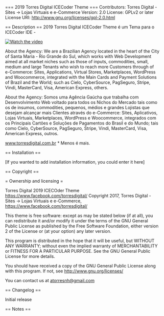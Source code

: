=== 2019 Torres Digital ICECoder Theme ===
Contributors: Torres Digital -Sites → Lojas Virtuais e e-Commerce
Version: 2.0
License: GPLv2 or later
License URI: http://www.gnu.org/licenses/gpl-2.0.html

== Description ==
2019 Torres Digital ICECoder Theme é um Tema para o ICECoder IDE -

[![Watch the video](http://www.torresdigital.tk/ide/icecoder.png)](https://www.facebook.com/torresdigital/videos/359915814721048/)

About the Agency: We are a Brazilian Agency located in the heart of the City of Santa Maria - Rio Grande do Sul, which works with Web Development aimed at all market niches such as those of inputs, commodities, small, medium and large Tenants who wish to reach more Customers through of e-Commerce: Sites, Applications, Virtual Stores, Marketplaces, WordPress and Woocommerce, integrated with the Main Cards and Payment Solutions of Brazil and the World; such as Cielo, CyberSource, PagSeguro, Stripe, Vindi, MasterCard, Visa, American Express, others.


 About the Agency: Somos uma Agência Gaúcha que trabalha com Desenvolvimento Web voltado para todos os Nichos do Mercado tais como os de insumos, commodities, pequenos, médios e grandes Lojistas que desejam alcançar mais Clientes através do e-Commerce: Sites, Aplicativos, Lojas Virtuais, Marketplaces, WordPress e Woocommerce, integrados com os Principais Cartões e Soluções de Pagamentos do Brasil e do Mundo; tais como Cielo, CyberSource, PagSeguro, Stripe, Vindi, MasterCard, Visa, American Express, outros.

www.torresdigital.com.br * Menos é mais.

== Installation ==

[If you wanted to add installation information, you could enter it here]

== Copyright ==

= Ownership and licensing =

Torres Digital 2019 ICECOder Theme https://www.facebook.com/torresdigital/
Copyright 2017, Torres Digital -Sites → Lojas Virtuais e e-Commerce, https://www.facebook.com/torresdigital/

This theme is free software: except as may be stated below (if at all), you can redistribute it and/or modify it under the terms of the GNU General Public License as published by the Free Software Foundation, either version 2 of the License or (at your option) any later version.

This program is distributed in the hope that it will be useful, but WITHOUT ANY WARRANTY; without even the implied warranty of MERCHANTABILITY or FITNESS FOR A PARTICULAR PURPOSE. See the GNU General Public License for more details.

You should have received a copy of the GNU General Public License along with this program. If not, see http://www.gnu.org/licenses/

You can contact us at atorresnh@gmail.com


== Changelog ==

Initial release

== Notes ==
